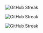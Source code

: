 <!---
![GitHub Streak](http://github-profile-summary-cards.vercel.app/api/cards/productive-time?username=leninworld&theme=default)
--->

![GitHub Streak](http://github-profile-summary-cards.vercel.app/api/cards/profile-details?username=leninworld&theme=default)

![GitHub Streak](http://github-profile-summary-cards.vercel.app/api/cards/stats?username=leninworld&theme=default)

<!---
![GitHub Streak](http://github-profile-summary-cards.vercel.app/api/cards/most-commit-language?username=leninworld&theme=default)
--->

![GitHub Streak](http://github-profile-summary-cards.vercel.app/api/cards/repos-per-language?username=leninworld&theme=default)

<!---
![GitHub Streak](https://streak-stats.demolab.com/?user=leninworld)
--->
